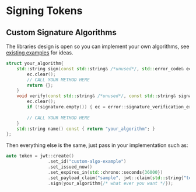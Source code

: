 # Signing Tokens

## Custom Signature Algorithms

The libraries design is open so you can implement your own algorithms, see [existing examples](https://github.com/Thalhammer/jwt-cpp/blob/73f23419235661e89a304ba5ab09d6714fb8dd94/include/jwt-cpp/jwt.h#L874) for ideas.

```cpp
struct your_algorithm{
    std::string sign(const std::string& /*unused*/, std::error_code& ec) const {
        ec.clear();
        // CALL YOUR METHOD HERE
        return {};
    }
    void verify(const std::string& /*unused*/, const std::string& signature, std::error_code& ec) const {
        ec.clear();
        if (!signature.empty()) { ec = error::signature_verification_error::invalid_signature; }
        
        // CALL YOUR METHOD HERE
    }
    std::string name() const { return "your_algorithm"; }
};
```

Then everything else is the same, just pass in your implementation such as:

```cpp
auto token = jwt::create()
                .set_id("custom-algo-example")
                .set_issued_now()
                .set_expires_in(std::chrono::seconds{36000})
                .set_payload_claim("sample", jwt::claim(std::string{"test"}))
                .sign(your_algorithm{/* what ever you want */});
```
